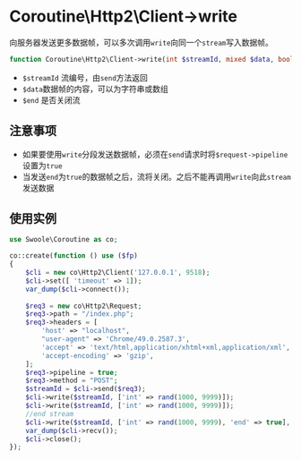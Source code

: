 # Coroutine\Http2\Client->write

向服务器发送更多数据帧，可以多次调用`write`向同一个`stream`写入数据帧。

```php
function Coroutine\Http2\Client->write(int $streamId, mixed $data, bool $end = false);
```

* `$streamId` 流编号，由`send`方法返回
* `$data`数据帧的内容，可以为字符串或数组
* `$end` 是否关闭流

注意事项
-----
* 如果要使用`write`分段发送数据帧，必须在`send`请求时将`$request->pipeline`设置为`true`
* 当发送`end`为`true`的数据帧之后，流将关闭。之后不能再调用`write`向此`stream`发送数据

使用实例
----
```php
use Swoole\Coroutine as co;

co::create(function () use ($fp)
{
    $cli = new co\Http2\Client('127.0.0.1', 9518);
    $cli->set([ 'timeout' => 1]);
    var_dump($cli->connect());
    
	$req3 = new co\Http2\Request;
	$req3->path = "/index.php";
	$req3->headers = [
		'host' => "localhost",
		"user-agent" => 'Chrome/49.0.2587.3',
		'accept' => 'text/html,application/xhtml+xml,application/xml',
		'accept-encoding' => 'gzip',
	];
	$req3->pipeline = true;
	$req3->method = "POST";
	$streamId = $cli->send($req3);
	$cli->write($streamId, ['int' => rand(1000, 9999)]);
	$cli->write($streamId, ['int' => rand(1000, 9999)]);
	//end stream
	$cli->write($streamId, ['int' => rand(1000, 9999), 'end' => true], true);
	var_dump($cli->recv());
    $cli->close();
});
```